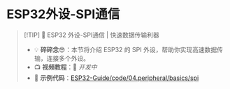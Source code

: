 # ESP32外设-SPI通信

> [!TIP] 🚀 ESP32 外设-SPI通信 | 快速数据传输利器  
> - 💡 **碎碎念**😎：本节将介绍 ESP32 的 SPI 外设，帮助你实现高速数据传输，连接多个外设。  
> - 📺 **视频教程**：🚧 *开发中*  
> - 💾 **示例代码**：[ESP32-Guide/code/04.peripheral/basics/spi](https://github.com/DuRuofu/ESP32-Guide/tree/main/code/04.peripheral/basics/spi)
